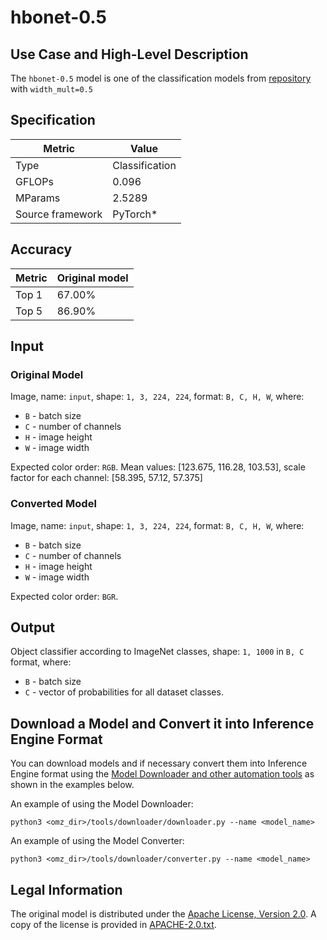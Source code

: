 # hbonet-0.5

## Use Case and High-Level Description

The `hbonet-0.5` model is one of the classification models from [repository](https://github.com/d-li14/HBONet) with `width_mult=0.5`

## Specification

| Metric            | Value         |
|-------------------|---------------|
| Type              | Classification|
| GFLOPs            | 0.096         |
| MParams           | 2.5289        |
| Source framework  | PyTorch\*     |

## Accuracy

| Metric | Original model |
| ------ | -------------- |
| Top 1  | 67.00%         |
| Top 5  | 86.90%         |

## Input

### Original Model

Image, name: `input`, shape: `1, 3, 224, 224`, format: `B, C, H, W`, where:

- `B` - batch size
- `C` - number of channels
- `H` - image height
- `W` - image width

 Expected color order: `RGB`.
 Mean values: [123.675, 116.28, 103.53], scale factor for each channel: [58.395, 57.12, 57.375]

### Converted Model

Image, name: `input`, shape: `1, 3, 224, 224`, format: `B, C, H, W`, where:

- `B` - batch size
- `C` - number of channels
- `H` - image height
- `W` - image width

Expected color order: `BGR`.

## Output

Object classifier according to ImageNet classes, shape: `1, 1000` in `B, C` format, where:

- `B` - batch size
- `C` - vector of probabilities for all dataset classes.

## Download a Model and Convert it into Inference Engine Format

You can download models and if necessary convert them into Inference Engine format using the [Model Downloader and other automation tools](../../../tools/downloader/README.md) as shown in the examples below.

An example of using the Model Downloader:
```
python3 <omz_dir>/tools/downloader/downloader.py --name <model_name>
```

An example of using the Model Converter:
```
python3 <omz_dir>/tools/downloader/converter.py --name <model_name>
```

## Legal Information

The original model is distributed under the
[Apache License, Version 2.0](https://raw.githubusercontent.com/d-li14/HBONet/master/LICENSE).
A copy of the license is provided in [APACHE-2.0.txt](../licenses/APACHE-2.0.txt).
